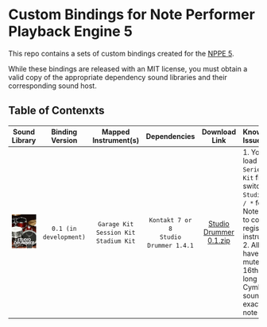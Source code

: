 # Custom Bindings for Note Performer Playback Engine 5

This repo contains a sets of custom bindings created for the [NPPE 5](https://www.noteperformer.com/?page=playback_engines_overview&anchor=playback_engines).

While these bindings are released with an MIT license, you must obtain a valid copy of the appropriate dependency sound libraries and their corresponding sound host.

## Table of Contenxts

|Sound Library|Binding Version|Mapped Instrument(s)|Dependencies|Download Link|Known Issue(s)|
|-|:-:|:-:|:-:|:-:|:-|
|![avatar](./Bindings/Studio%20Drummer/poster_studio_drummer.png)|`0.1 (in development)`|`Garage Kit`<br/>`Session Kit`<br/>`Stadium Kit`|`Kontakt 7 or 8`<br/>`Studio Drummer 1.4.1`|[Studio Drummer 0.1.zip](./Bindings/Studio%20Drummer/Studio%20Drummer%200.1.zip)|1. You need to load `Cine Series / Drum Kit` first and switch to `Studio Drumer / *` for Noteperformer to correctly register the instrument.<br/>2. All notes have auto mute, means a 16th-note-long Crash Cymbal will sounds exactly 16th-note-long.|
